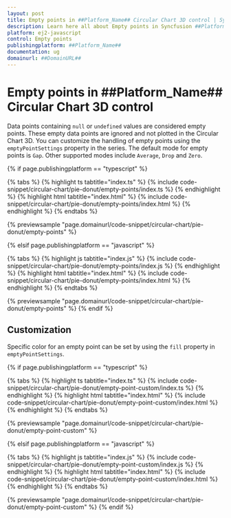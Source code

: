 ```yaml
---
layout: post
title: Empty points in ##Platform_Name## Circular Chart 3D control | Syncfusion
description: Learn here all about Empty points in Syncfusion ##Platform_Name## Circular Chart 3D control of Syncfusion Essential JS 2 and more.
platform: ej2-javascript
control: Empty points 
publishingplatform: ##Platform_Name##
documentation: ug
domainurl: ##DomainURL##
---
```


# Empty points in ##Platform_Name## Circular Chart 3D control

Data points containing `null` or `undefined` values are considered empty points. These empty data points are ignored and not plotted in the Circular Chart 3D. You can customize the handling of empty points using the `emptyPointSettings` property in the series. The default mode for empty points is `Gap`. Other supported modes include `Average`, `Drop` and `Zero`.

{% if page.publishingplatform == "typescript" %}

{% tabs %}
{% highlight ts tabtitle="index.ts" %}
{% include code-snippet/circular-chart/pie-donut/empty-points/index.ts %}
{% endhighlight %}
{% highlight html tabtitle="index.html" %}
{% include code-snippet/circular-chart/pie-donut/empty-points/index.html %}
{% endhighlight %}
{% endtabs %}
        
{% previewsample "page.domainurl/code-snippet/circular-chart/pie-donut/empty-points" %}

{% elsif page.publishingplatform == "javascript" %}

{% tabs %}
{% highlight js tabtitle="index.js" %}
{% include code-snippet/circular-chart/pie-donut/empty-points/index.js %}
{% endhighlight %}
{% highlight html tabtitle="index.html" %}
{% include code-snippet/circular-chart/pie-donut/empty-points/index.html %}
{% endhighlight %}
{% endtabs %}

{% previewsample "page.domainurl/code-snippet/circular-chart/pie-donut/empty-points" %}
{% endif %}

## Customization

Specific color for an empty point can be set by using the `fill` property in `emptyPointSettings`.

{% if page.publishingplatform == "typescript" %}

{% tabs %}
{% highlight ts tabtitle="index.ts" %}
{% include code-snippet/circular-chart/pie-donut/empty-point-custom/index.ts %}
{% endhighlight %}
{% highlight html tabtitle="index.html" %}
{% include code-snippet/circular-chart/pie-donut/empty-point-custom/index.html %}
{% endhighlight %}
{% endtabs %}
        
{% previewsample "page.domainurl/code-snippet/circular-chart/pie-donut/empty-point-custom" %}

{% elsif page.publishingplatform == "javascript" %}

{% tabs %}
{% highlight js tabtitle="index.js" %}
{% include code-snippet/circular-chart/pie-donut/empty-point-custom/index.js %}
{% endhighlight %}
{% highlight html tabtitle="index.html" %}
{% include code-snippet/circular-chart/pie-donut/empty-point-custom/index.html %}
{% endhighlight %}
{% endtabs %}

{% previewsample "page.domainurl/code-snippet/circular-chart/pie-donut/empty-point-custom" %}
{% endif %}